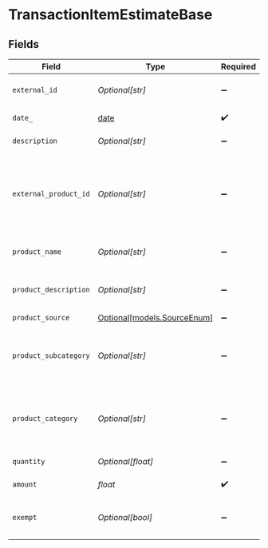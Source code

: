 # TransactionItemEstimateBase


## Fields

| Field                                                                                                                             | Type                                                                                                                              | Required                                                                                                                          | Description                                                                                                                       |
| --------------------------------------------------------------------------------------------------------------------------------- | --------------------------------------------------------------------------------------------------------------------------------- | --------------------------------------------------------------------------------------------------------------------------------- | --------------------------------------------------------------------------------------------------------------------------------- |
| `external_id`                                                                                                                     | *Optional[str]*                                                                                                                   | :heavy_minus_sign:                                                                                                                | A unique identifier for the transaction item.                                                                                     |
| `date_`                                                                                                                           | [date](https://docs.python.org/3/library/datetime.html#date-objects)                                                              | :heavy_check_mark:                                                                                                                | The date of the transaction item.                                                                                                 |
| `description`                                                                                                                     | *Optional[str]*                                                                                                                   | :heavy_minus_sign:                                                                                                                | A description of the item.                                                                                                        |
| `external_product_id`                                                                                                             | *Optional[str]*                                                                                                                   | :heavy_minus_sign:                                                                                                                | External product identifier. If not found and product_subcategory<br/>        and product_category are not provided, an error occurs. |
| `product_name`                                                                                                                    | *Optional[str]*                                                                                                                   | :heavy_minus_sign:                                                                                                                | Name of the product. Used if creating a new product.                                                                              |
| `product_description`                                                                                                             | *Optional[str]*                                                                                                                   | :heavy_minus_sign:                                                                                                                | Description of the product. Used if creating a new product.                                                                       |
| `product_source`                                                                                                                  | [Optional[models.SourceEnum]](../models/sourceenum.md)                                                                            | :heavy_minus_sign:                                                                                                                | N/A                                                                                                                               |
| `product_subcategory`                                                                                                             | *Optional[str]*                                                                                                                   | :heavy_minus_sign:                                                                                                                | Subcategory of the product. Required if product_category is used<br/>        in place of external_product_id.                     |
| `product_category`                                                                                                                | *Optional[str]*                                                                                                                   | :heavy_minus_sign:                                                                                                                | Category of the product. Required if product_subcategory is used<br/>        in place of external_product_id.                     |
| `quantity`                                                                                                                        | *Optional[float]*                                                                                                                 | :heavy_minus_sign:                                                                                                                | Defaults to 1.0. The quantity of the item.                                                                                        |
| `amount`                                                                                                                          | *float*                                                                                                                           | :heavy_check_mark:                                                                                                                | The total amount of the item.                                                                                                     |
| `exempt`                                                                                                                          | *Optional[bool]*                                                                                                                  | :heavy_minus_sign:                                                                                                                | Defaults to false. Indicates whether the item is exempt from tax.                                                                 |